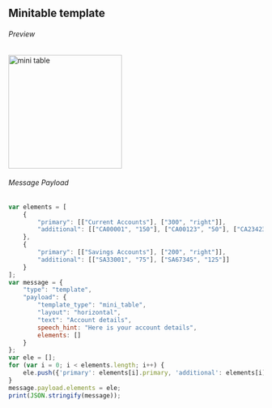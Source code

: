##  Minitable template

###### Preview


<img width="224" alt="mini table" src="https://github.com/Koredotcom/web-kore-sdk/assets/131746603/74ca8a45-e3e7-4f29-8288-171ae6dce29b">



###### Message Payload

```js
var elements = [
    {
        "primary": [["Current Accounts"], ["300", "right"]],
        "additional": [["CA00001", "150"], ["CA00123", "50"], ["CA23423", "100"]]
    },
    {
        "primary": [["Savings Accounts"], ["200", "right"]],
        "additional": [["SA33001", "75"], ["SA67345", "125"]]
    }
];
var message = {
    "type": "template",
    "payload": {
        "template_type": "mini_table",
        "layout": "horizontal",
        "text": "Account details",
        speech_hint: "Here is your account details",
        elements: []
    }
};
var ele = [];
for (var i = 0; i < elements.length; i++) {
    ele.push({'primary': elements[i].primary, 'additional': elements[i].additional});
}
message.payload.elements = ele;
print(JSON.stringify(message));
```
